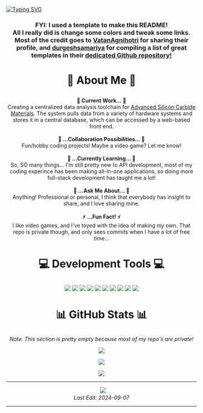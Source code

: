 [![Typing SVG](https://readme-typing-svg.herokuapp.com/?color=A020F0&size=35&center=true&vCenter=true&width=1000&lines=Welcome+to+Robert%27s+Github+profile!;Don%27t+be+afraid+to+send+me+a+message.+:\))](https://git.io/typing-svg)

### <p align="center">FYI: I used a template to make this README!</br> All I really did is change some colors and tweak some links. Most of the credit goes to [VatanAgnihotri](https://github.com/VatanAgnihotri) for sharing their profile, and [durgeshsamariya](https://github.com/durgeshsamariya) for compiling a list of great templates in their [dedicated Github repository!](https://github.com/durgeshsamariya/awesome-github-profile-readme-templates)</p>

# <p align="center">💫 About Me 💫</p>
<p align="center">
  <b>🔭 Current Work... 🔭</b><br>
    Creating a centralized data analysis toolchain for <a href="https://www.ascmtech.com/">Advanced Silicon Carbide Materials</a>. The system pulls data from a variety of hardware systems and stores it in a central database, which can be accessed by a web-based front end.<br><br>
  <b>👯 ...Collaboration Possibilities... 👯</b><br>
    Fun/hobby coding projects! Maybe a video game? Let me know!<br><br>
  <b>🌱 ...Currently Learning... 🌱</b><br>
    So, SO many things... I'm still pretty new to API development, most of my coding experince has been making all-in-one applications, so doing more full-stack development has taught me a lot!<br><br>
  <b>💬 ...Ask Me About... 💬</b><br>
    Anything! Professional or personal, I think that everybody has insight to share, and I love sharing mine.<br><br>
  <b>⚡ ...Fun Fact! ⚡</b><br>
    I like video games, and I've toyed with the idea of making my own. That repo is private though, and only sees commits when I have a lot of free time...
</p>

# <p align="center">💻 Development Tools 💻</p>
<p align="center">
  <img src="https://img.shields.io/badge/c++-%23fc0303.svg?style=for-the-badge&logo=cplusplus&logoColor=white"/>
  <img src="https://img.shields.io/badge/Python-%23fc9003.svg?style=for-the-badge&logo=Python&logoColor=white"/>
  <img src="https://img.shields.io/badge/MySQL-%23b3b000.svg?style=for-the-badge&logo=MySQL&logoColor=white"/>
  <img src="https://img.shields.io/badge/.NET-%2331fc03.svg?style=for-the-badge&logo=.NET&logoColor=white"/>
  <img src="https://img.shields.io/badge/javascript-%230320fc.svg?style=for-the-badge&logo=javascript&logoColor=white"/>
  <img src="https://img.shields.io/badge/node.js-ba03fc?style=for-the-badge&logo=node.js&logoColor=white"/>
  <img src="https://img.shields.io/badge/express.js-%23784b29.svg?style=for-the-badge&logo=express&logoColor=white"/>
  <img src="https://img.shields.io/badge/css3-%23000000.svg?style=for-the-badge&logo=css3&logoColor=white"/>
  <img src="https://img.shields.io/badge/html5-%23fc0303.svg?style=for-the-badge&logo=html5&logoColor=white"/>
  <img src="https://img.shields.io/badge/Linux-fc9003?style=for-the-badge&logo=linux&logoColor=white"/>
</p>
 
# <p align="center">📊 GitHub Stats 📊</p>
<p align="center">
  <i>Note: This section is pretty empty because most of my repo's are private!</i>
</p>
<p align="center">
  <img src="https://github-readme-stats.vercel.app/api/top-langs/?username=rr-git-projects&theme=dark&hide_border=false&include_all_commits=false&count_private=false&layout=compact"/>
</p>
<p align="center">
  <img src="https://github-readme-stats.vercel.app/api?username=rr-git-projects&theme=dark&hide_border=false&include_all_commits=false&count_private=false"/>
</p>
<p align="center">
  <img src="https://github-readme-streak-stats.herokuapp.com/?user=rr-git-projects&theme=dark&hide_border=false"/>
</p>

---
<p align="center">
  &ensp;<a href="https://visitcount.itsvg.in" display="inline"><img style="text-decoration:none" src="https://visitcount.itsvg.in/api?id=rr-git-projects&label=Visitor%20Count%3A&color=11&icon=0&pretty=true"/></a><br>
  <i>Last Edit: 2024-09-07</i>
</p>

------


